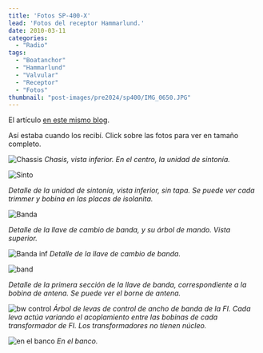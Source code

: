 ```yaml
---
title: 'Fotos SP-400-X'
lead: 'Fotos del receptor Hammarlund.'
date: 2010-03-11
categories:
  - "Radio"
tags:
  - "Boatanchor"
  - "Hammarlund"
  - "Valvular"
  - "Receptor"
  - "Fotos"
thumbnail: "post-images/pre2024/sp400/IMG_0650.JPG"
---
```


El artículo [en este mismo blog](/es/post/2010/20100703_sp400x).

Así estaba cuando los recibí.
Click sobre las fotos para ver en tamaño completo.

![Chassis](/post-images/pre2024/sp400/IMG_0650.JPG "chassis")
*Chasis, vista inferior. En el centro, la unidad de sintonía.*

![Sinto](/post-images/pre2024/sp400/IMG_0648.JPG "sinto")

*Detalle de la unidad de sintonía, vista inferior, sin tapa. Se puede ver cada
trimmer y bobina en las placas de isolanita.*

![Banda](/post-images/pre2024/sp400/IMG_0752.JPG "Banda")

*Detalle de la llave de cambio de banda, y su árbol de mando. Vista superior.*

![Banda inf](/post-images/pre2024/sp400IMG_0754.JPG "banda inf")
*Detalle de la llave de cambio de banda.*

![band](/post-images/pre2024/sp400/IMG_0757_small.png "band")  

*Detalle de la primera sección de la llave de banda, correspondiente a la bobina de antena. Se puede ver el borne de antena.*

![bw control](/post-images/pre2024/sp400/IMG_0652.JPG "bw control")
*Árbol de levas de control de ancho de banda de la FI. Cada leva actúa variando el acoplamiento entre las
bobinas de cada transformador de FI. Los transformadores no tienen núcleo.*

![en el banco](/post-images/pre2024/sp400/IMG_0751.JPG "en el banco")
*En el banco.*



